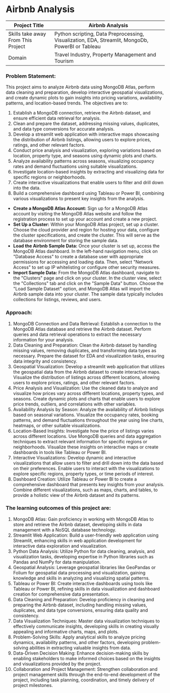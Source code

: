 # Airbnb Analysis

| Project Title | Airbnb Analysis |
| --- | --- |
| Skills take away From This Project | Python scripting, Data Preprocessing, Visualization, EDA, Streamlit, MongoDb, PowerBI or Tableau |
| Domain | Travel Industry, Property Management and Tourism |

### Problem Statement:

This project aims to analyze Airbnb data using MongoDB Atlas, perform data cleaning and preparation, develop interactive geospatial visualizations, and create dynamic plots to gain insights into pricing variations, availability patterns, and location-based trends. The objectives are to:
1. Establish a MongoDB connection, retrieve the Airbnb dataset, and ensure efficient data retrieval for analysis.
2. Clean and prepare the dataset, addressing missing values, duplicates, and data type conversions for accurate analysis.
3. Develop a streamlit web application with interactive maps showcasing the distribution of Airbnb listings, allowing users to explore prices, ratings, and other relevant factors.
4. Conduct price analysis and visualization, exploring variations based on location, property type, and seasons using dynamic plots and charts.
5. Analyze availability patterns across seasons, visualizing occupancy rates and demand fluctuations using suitable visualizations.
6. Investigate location-based insights by extracting and visualizing data for specific regions or neighborhoods.
7. Create interactive visualizations that enable users to filter and drill down into the data.
8. Build a comprehensive dashboard using Tableau or Power BI, combining various visualizations to present key insights from the analysis.


+ **Create a MongoDB Atlas Account:** Sign up for a MongoDB Atlas account by visiting the MongoDB Atlas website and follow the registration process to set up your account and create a new project.
+  **Set Up a Cluster:** Within your MongoDB Atlas project, set up a cluster. Choose the cloud provider and region for hosting your data, configure the cluster specifications, and create the cluster. This will serve as the database environment for storing the sample data.
+ **Load the Airbnb Sample Data:** Once your cluster is set up, access the MongoDB Atlas dashboard. In the left-hand navigation menu, click on "Database Access" to create a database user with appropriate permissions for accessing and loading data. Then, select "Network Access" to set up IP whitelisting or configure other security measures.
+ **Import Sample Data:** From the MongoDB Atlas dashboard, navigate to the "Clusters" page and click on your cluster. In the cluster view, select the "Collections" tab and click on the "Sample Data" button. Choose the "Load Sample Dataset" option, and MongoDB Atlas will import the Airbnb sample data into your cluster. The sample data typically includes collections for listings, reviews, and users.

### Approach: 
1. MongoDB Connection and Data Retrieval: Establish a connection to the MongoDB Atlas database and retrieve the Airbnb dataset. Perform queries and data retrieval operations to extract the necessary information for your analysis.
2. Data Cleaning and Preparation: Clean the Airbnb dataset by handling missing values, removing duplicates, and transforming data types as necessary. Prepare the dataset for EDA and visualization tasks, ensuring data integrity and consistency.
3. Geospatial Visualization: Develop a streamlit web application that utilizes  the geospatial data from the Airbnb dataset to create interactive maps. Visualize the distribution of listings across different locations, allowing users to explore prices, ratings, and other relevant factors.
4. Price Analysis and Visualization: Use the cleaned data to analyze and visualize how prices vary across different locations, property types, and seasons. Create dynamic plots and charts that enable users to explore price trends, outliers, and correlations with other variables.
5. Availability Analysis by Season: Analyze the availability of Airbnb listings based on seasonal variations. Visualize the occupancy rates, booking patterns, and demand fluctuations throughout the year using line charts, heatmaps, or other suitable visualizations.
6. Location-Based Insights: Investigate how the price of listings varies across different locations. Use MongoDB queries and data aggregation techniques to extract relevant information for specific regions or neighborhoods. Visualize these insights on interactive maps or create dashboards in tools like Tableau or Power BI.
7. Interactive Visualizations: Develop dynamic and interactive visualizations that allow users to filter and drill down into the data based on their preferences. Enable users to interact with the visualizations to explore specific regions, property types, or time periods of interest.
8. Dashboard Creation: Utilize Tableau or Power BI to create a comprehensive dashboard that presents key insights from your analysis. Combine different visualizations, such as maps, charts, and tables, to provide a holistic view of the Airbnb dataset and its patterns.

### The learning outcomes of this project are: 
1. MongoDB Atlas: Gain proficiency in working with MongoDB Atlas to store and retrieve the Airbnb dataset, developing skills in data management with a NoSQL database technology.
2. Streamlit Web Application: Build a user-friendly web application using Streamlit, enhancing skills in web application development for interactive data exploration and visualization.
3. Python Data Analysis: Utilize Python for data cleaning, analysis, and visualization tasks, developing expertise in Python libraries such as Pandas and NumPy for data manipulation.
4. Geospatial Analysis: Leverage geospatial libraries like GeoPandas or Folium for geospatial data processing and visualization, gaining knowledge and skills in analyzing and visualizing spatial patterns.
5. Tableau or Power BI: Create interactive dashboards using tools like Tableau or Power BI, refining skills in data visualization and dashboard creation for comprehensive data presentation.
6. Data Cleaning and Preparation: Develop proficiency in cleaning and preparing the Airbnb dataset, including handling missing values, duplicates, and data type conversions, ensuring data quality and consistency.
7. Data Visualization Techniques: Master data visualization techniques to effectively communicate insights, developing skills in creating visually appealing and informative charts, maps, and plots.
8. Problem-Solving Skills: Apply analytical skills to analyze pricing dynamics, availability patterns, and other factors, developing problem-solving abilities in extracting valuable insights from data.
9. Data-Driven Decision Making: Enhance decision-making skills by enabling stakeholders to make informed choices based on the insights and visualizations provided by the project.
10. Collaboration and Project Management: Strengthen collaboration and project management skills through the end-to-end development of the project, including task planning, coordination, and timely delivery of project milestones.


